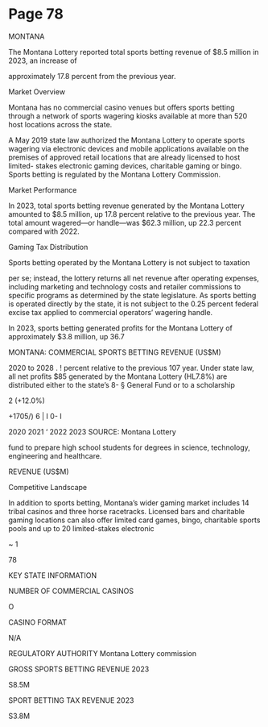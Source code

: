 # Page 78

MONTANA

The Montana Lottery reported total sports betting
revenue of $8.5 million in 2023, an increase of

approximately 17.8 percent from the previous year.

Market Overview

Montana has no commercial casino venues but offers sports betting through
a network of sports wagering kiosks available at more than 520 host locations
across the state.

A May 2019 state law authorized the Montana Lottery to operate sports
wagering via electronic devices and mobile applications available on the
premises of approved retail locations that are already licensed to host limited-
stakes electronic gaming devices, charitable gaming or bingo. Sports betting is
regulated by the Montana Lottery Commission.

Market Performance

In 2023, total sports betting revenue generated by the Montana Lottery amounted
to $8.5 million, up 17.8 percent relative to the previous year. The total amount
wagered—or handle—was $62.3 million, up 22.3 percent compared with 2022.

Gaming Tax Distribution

Sports betting operated by the Montana Lottery is not subject to taxation

per se; instead, the lottery returns all net revenue after operating expenses,
including marketing and technology costs and retailer commissions to specific
programs as determined by the state legislature. As sports betting is operated
directly by the state, it is not subject to the 0.25 percent federal excise tax
applied to commercial operators’ wagering handle.

In 2023, sports betting generated
profits for the Montana Lottery of
approximately $3.8 million, up 36.7

MONTANA: COMMERCIAL SPORTS
BETTING REVENUE (US$M)

2020 to 2028 . !
percent relative to the previous
107 year. Under state law, all net profits
$85 generated by the Montana Lottery
(HL7.8%) are distributed either to the state’s
8- § General Fund or to a scholarship

2
(+12.0%)

+1705/)
6
| I
0- I

2020 2021 ‘ 2022 2023
SOURCE: Montana Lottery

fund to prepare high school students
for degrees in science, technology,
engineering and healthcare.

REVENUE (US$M)

Competitive Landscape

In addition to sports betting, Montana’s
wider gaming market includes 14 tribal
casinos and three horse racetracks.
Licensed bars and charitable gaming
locations can also offer limited card
games, bingo, charitable sports pools
and up to 20 limited-stakes electronic

~
1

78

KEY STATE INFORMATION

NUMBER OF COMMERCIAL CASINOS

O

CASINO FORMAT

N/A

REGULATORY AUTHORITY
Montana Lottery
commission

GROSS SPORTS BETTING REVENUE 2023

S8.5M

SPORT BETTING TAX REVENUE 2023

S3.8M
